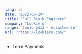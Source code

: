 ```yaml
---
lang: es
date: "2022-06-20"
title: "Full Stack Engineer"
company: "Lookiero"
range: "Junio 2022 - Actualmente"
url: "https://lookiero.com/"
---
```


- Team Payments
